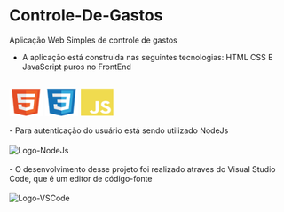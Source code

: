 # Controle-De-Gastos
Aplicação Web Simples de controle de gastos 

- A aplicação está construida nas seguintes tecnologias:
  HTML CSS E JavaScript puros no FrontEnd
  <br>
<div style="display: inline_block"><br>
 <img align="center" alt="Logo-HTML" height="50" width="60" src="https://raw.githubusercontent.com/devicons/devicon/master/icons/html5/html5-original.svg">
 <img align="center" alt="Logo-CSS" height="50" width="60" src="https://raw.githubusercontent.com/devicons/devicon/master/icons/css3/css3-original.svg">
 <img align="center" alt="Logo-Js" height="50" width="60" src="https://raw.githubusercontent.com/devicons/devicon/master/icons/javascript/javascript-plain.svg">
 </div>
 <br>
- Para autenticação do usuário está sendo utilizado NodeJs
<div style="display: inline_block"><br>
 <img align="center" alt="Logo-NodeJs" height="50" width="60" src="https://cdn.jsdelivr.net/gh/devicons/devicon@latest/icons/nodejs/nodejs-original.svg">
 </div>
 <br>
- O desenvolvimento desse projeto foi realizado atraves do Visual Studio Code, que é um editor de código-fonte
<div style="display: inline_block"><br>
 <img align="center" alt="Logo-VSCode" height="50" width="60" src="https://cdn.jsdelivr.net/gh/devicons/devicon@latest/icons/vscode/vscode-original.svg" >
 </div>


